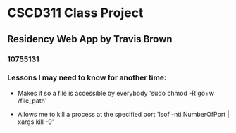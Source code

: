 # CSCD311 Class Project

## Residency Web App by Travis Brown

### 10755131

### Lessons I may need to know for another time:

- Makes it so a file is accessible by everybody 'sudo chmod -R go+w /file_path'

- Allows me to kill a process at the specified port 'lsof -nti:NumberOfPort | xargs kill -9'
